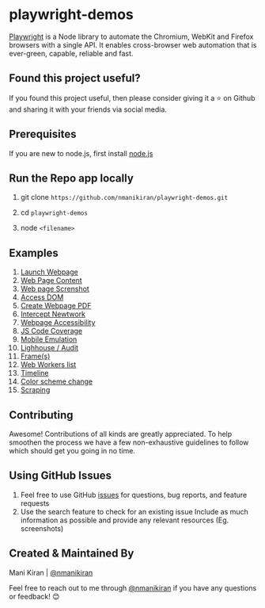 # playwright-demos

[Playwright](https://github.com/microsoft/playwright) is a Node library to automate the Chromium, WebKit and Firefox browsers with a single API. It enables cross-browser web automation that is ever-green, capable, reliable and fast.

## Found this project useful?

If you found this project useful, then please consider giving it a ⭐️ on Github and sharing it with your friends via social media.

## Prerequisites

If you are new to node.js, first install [node.js](https://nodejs.org/en/)

## Run the Repo app locally

1. git clone `https://github.com/nmanikiran/playwright-demos.git`

1. cd `playwright-demos`
1. node `<filename>`

## Examples

1. [Launch Webpage](./launchPage.js)
1. [Web Page Content](./getContent.js)
1. [Web page Screnshot](./screenshot.js)
1. [Access DOM](./DOM.js)
1. [Create Webpage PDF](./generatePDF.js)
1. [Intercept Newtwork](./networkIntercept.js)
1. [Webpage Accessibility](./accessibility.js)
1. [JS Code Coverage](./codeCoverage.js)
1. [Mobile Emulation](./mobile.js)
1. [Lighhouse / Audit](./lighthouse.js)
1. [Frame(s)](./frame.js)
1. [Web Workers list](./webworker.js)
1. [Timeline](./timeline-trace.js)
1. [Color scheme change](./dark-mode.js)
1. [Scraping](./Scraping.js)

## Contributing

Awesome! Contributions of all kinds are greatly appreciated. To help smoothen the process we have a few non-exhaustive guidelines to follow which should get you going in no time.

## Using GitHub Issues

1. Feel free to use GitHub [issues](https://github.com/nmanikiran/playwright-demos/issues) for questions, bug reports, and feature requests
1. Use the search feature to check for an existing issue Include as much information as possible and provide any relevant resources (Eg. screenshots)

## Created & Maintained By

Mani Kiran | [@nmanikiran](https://twitter.com/nmanikiran)

Feel free to reach out to me through [@nmanikiran](https://twitter.com/nmanikiran) if you have any questions or feedback! 😊
